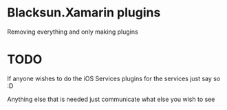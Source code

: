 Blacksun.Xamarin plugins 
=================
Removing everything and only making plugins

TODO
=================

If anyone wishes to do the iOS Services plugins for the services just say so :D

Anything else that is needed just communicate what else you wish to see
